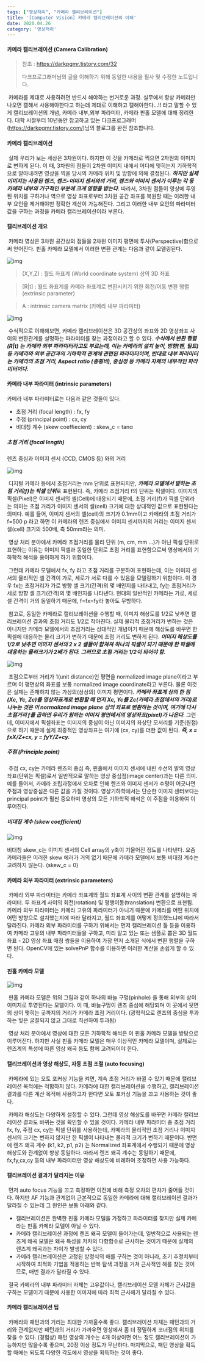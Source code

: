 ```yaml
---
tags: ["영상처리", "카메라 캘리브레이션"]
title: '[Computer Vision] 카메라 캘리브레이션의 이해'
date: 2020.04.26
category: '영상처리'
---
```


#### 카메라 캘리브레이션 (Camera Calibration)

> 참조 : https://darkpgmr.tistory.com/32
>
> 다크프로그래머님의 글을 이해하기 위해 동일한 내용을 필사 및 수정한 노트입니다. 

​	카메라를 제대로 사용하려면 반드시 해야하는 번거로운 과정. 실무에서 항상 카메라만 나오면 캘해서 사용해야한다고 하는데 제대로 이해하고 캘해야한다...!! 라고 말할 수 있게 캘리브레이션의 개념, 카메라 내부,외부 파라미터, 카메라 핀홀 모델에 대해 정리한다. 대학 시절부터 10년동안 참고하고 있는 다크프로그래머(https://darkpgmr.tistory.com/)님의 블로그를 완전 참조합니다. 



#### 카메라 캘리브레이션

​	실제 우리가 보는 세상은 3차원이다. 하지만 이 것을 카메라로 찍으면 2차원의 이미지로 변하게 된다. 이 때, 3차원의 점들이 2차원 이미지 내에서 어디에 맺히는지 기하학적으로 알아내려면 영상을 찍을 당시의 카메라 위치 및 방향에 의해 결정된다. ***하지만 실제 이미지는 사용된 렌즈, 렌즈-이미지 센서와의 거리, 렌즈와 이미지 센서가 이루는 각 등 카메라 내부의 기구적인 부분에 크게 영향을 받는다.*** 따라서, 3차원 점들이 영상에 투영된 위치를 구하거나 역으로 영상 좌표로부터 3차원 공간 좌표를 복원할 때는 이러한 내부 요인을 제거해야만 정확한 계산이 가능해진다. 그리고 이러한 내부 요인의 파라미터 값을 구하는 과정을 카메라 캘리브레이션이라 부른다.



#### 캘리브레이션 개요

​	카메라 영상은 3차원 공간상의 점들을 2차원 이미지 평면에 투사(Perspective)함으로써 얻어진다. 핀홀 카메라 모델에서 이러한 변환 관계는 다음과 같이 모델링된다.

![img](https://t1.daumcdn.net/cfile/tistory/24758441510E994028)

> (X,Y,Z) : 월드 좌표계 (World  coordinate system) 상의 3D 좌표

> [R&#124;t] : 월드 좌표계를 카메라 좌표계로 변환시키기 위한 회전/이동 변환 행렬 (extrinsic parameter)

> A : intrinsic camera matrix (카메라 내부 파라미터)

![img](https://t1.daumcdn.net/cfile/tistory/995410365E9F957133)

​	수식적으로 이해해보면, 카메라 캘리브레이션은 3D 공간상의 좌표와 2D 영상좌표 사이의 변환관계를 설명하는 파라미터를 찾는 과정이라고 할 수 있다. ***수식에서 변환 행렬 (R|t) 는 카메라 외부 파라미터라고도 부르는데, 이는 카메라의 설치 높이, 방향(팬, 틸트) 등 카메라와 외부 공간과의 기하학적 관계에 관련된 파라미터이며, 반대로 내부 파라미터는 카메라의 초점 거리, Aspect ratio (종횡비), 중심정 등 카메라 자체의 내부적인 파라미터이다.***



#### 카메라 내부 파라미터 (intrinsic parameters)

카메라 내부 파라미터로는 다음과 같은 것들이 있다.

- 초점 거리 (focal length) : fx, fy
- 주점 (principal point) : cx, cy
- 비대칭 계수 (skew coeffiecient) : skew_c = tanα



##### 초첨 거리 (focal length)

렌즈 중심과 이미지 센서 (CCD, CMOS 등) 와의 거리

![img](https://t1.daumcdn.net/cfile/tistory/22504A475344768E06)

​	디지털 카메라 등에서 초점거리는 mm 단위로 표현되지만, ***카메라 모델에서 말하는 초점 거리(f)는 픽셀 단위***로 표현된다. 즉, 카메라 초점거리 f의 단위는 픽셀이다. 이미지의 픽셀(Pixel)은 이미지 센서의 셀(Cell)에 대응되기 때문에, 초점 거리(f)가 픽셀 단위라는 의미는 초점 거리가 이미지 센서의 셀(cell) 크기에 대한 상대적인 값으로 표현된다는 의미다. 예를 들어, 이미지 센서의 셀(cell)의 크기가 0.1mm이고 카메라의 초점 거리가 f=500 p 라고 하면 이 카메라의 렌즈 중심에서 이미지 센서까지의 거리는 이미지 센서 셀(cell) 크기의 500배, 측 50mm라는 의미.

​	영상 처리 분야에서 카메라 초점거리를 물리 단위 (m, cm, mm ...)가 아닌 픽셀 단위로 표현하는 이유는 이미지 픽셀과 동일한 단위로 초점 거리를 표현함으로써 영상에서의 기하학적 해석을 용이하게 하기 위함이다.

​	그런데 카메라 모델에서 fx, fy 라고 초점 거리를 구분하여 표현하는데, 이는 이미지 센서의 물리적인 셀 간격이 가로, 세로가 서로 다를 수 있음을 모델링하기 위함이다. 이 경우 fx는 초점거리가 가로 방향 셀 크기(간격)의 몇 배인지를 나타내고, fy는 초점거리가 세로 방향 셀 크기(간격)의 몇 배인지를 나타낸다. 현대의 일반적인 카메라는 가로, 세로 셀 간격이 거의 동일하기 때문에, f=fx=fy라 놓아도 무방하다.

​	참고로, 동일한 카메라로 캘리브레이션을 수행할 때, 이미지 해상도를  1/2로  낮추면 캘리브레이션 결과의 초점 거리도 1/2로 작아진다. 실제 물리적 초점거리가 변하는 것은 아니지만 카메라 모델에서의 초점거리는 상대적인 개념이기 때문에 해상도를 바꾸면 한 픽셀에 대응하는 물리 크기가 변하기 때문에 초점 거리도 변하게 된다. ***이미지 해상도를 1/2로 낮추면 이미지 센서의 2 x 2 셀들이 합쳐져 하나의 픽셀이 되기 때문에 한 픽셀에 대응하는 물리크기가 2배가 된다. 그러므로 초점 거리는 1/2이 되어야 함.***

![img](https://t1.daumcdn.net/cfile/tistory/99B8E53E5E9F95992F)

​	초점으로부터 거리가 1(unit distance)인 평면을 normalized image plane이라고 부르며 이 평면상의 좌표를 보통 normalized image coordinate라고 부른다. 물론 이것은 실제는 존재하지 않는 가상의(상상의) 이미지 평면이다. ***카메라 좌표계 상의 한 점 (Xc, Yc, Zc)를 영상좌표계로 변환할 때 먼저 Xc, Yc를 Zc(카메라 초점에서의 거리)로 나누는 것은 이 normalized image plane 상의 좌표로 변환하는 것이며, 여기에 다시 초점거리 f를 곱하면 우리가 원하는 이미지 평면에서의 영상좌표(pixel)가 나온다***. 그런데, 이미지에서 픽셀좌표는 이미지의 중심이 아닌 이미지의 좌상단 모서리를 기준(원점)으로 하기 때문에 실제 최종적인 영상좌표는 여기에 (cx, cy)를 더한 값이 된다. ***즉, x = fxX/Z+cx, y = fyY/Z+cy.*** 



##### 주점 (Principle point)

​	주점 cx, cy는 카메라 렌즈의 중심 즉, 핀홀에서 이미지 센서에 내린 수선의 발의 영상좌표(단위는 픽셀)로서 일반적으로 말하는 영상 중심점(image center)과는 다른 의미. 예를 들어서, 카메라 조립과정에서 오차로 인해 렌즈와 이미지 센서가 수평이 어긋나면 주점과 영상중심은 다른 값을 가질 것이다. 영상기하학에서는 단순한 이미지 센터보다는 principal point가 훨씬 중요하며  영상의 모든 기하학적 해석은 이 주점을 이용하여 이루어진다.



##### 비대칭 계수 (skew coefficient)

![img](https://t1.daumcdn.net/cfile/tistory/192F8344510E9B3A33)

비대칭 skew_c는 이미지 센서의 Cell array의 y축이 기울어진 정도를 나타낸다. 요즘 카메라들은 이러한 skew 에러가 거의 없기 때문에 카메라 모델에서 보통 비대칭 계수는 고려하지 않는다. (skew_c = 0)



#### 카메라 외부 파라미터 (extrinsic parameters)

​	카메라 외부 파라미터는 카메라 좌표계와 월드 좌표계 사이의 변환 관계를 설명하는 파라미터. 두 좌표계 사이의 회전(rotation) 및 평행이동(translation) 변환으로 표현됨. 카메라 외부 파라미터는 카메라 고유의 파라미터가 아니기 때문에 카메라를 어떤 위치에 어떤 방향으로 설치했는지에 따라 달라지고, 월드 좌표계를 어떻게 정의했느냐에 따라서 달라진다. 카메라 외부 파라미터를 구하기 위해서는 먼저 캘리브레이션 툴 등을 이용하여 카메라 고유의 내부 파라미터들을 구하고, 미리 알고 있는 또는 샘플로 뽑은 3D 월드 좌표 - 2D 영상 좌표 매칭 쌍들을 이용하여 가장 먼저 소개된 식에서 변환 행렬을 구하면 된다. OpenCV에 있는 solvePnP 함수를 이용하면 이러한 계산을 손쉽게 할 수 있다.



#### 핀홀 카메라 모델

![img](https://t1.daumcdn.net/cfile/tistory/171E9C45510E9C1F31)

​	핀홀 카메라 모델은 위의 그림과 같이 하나의 바늘 구멍(pinhole) 을 통해 외부의 상이 이미지로 투영된다는 모델이다. 이 때, 바늘구멍이 렌즈 중심에 해당되며 이 곳에서 뒷면의 상이 맺히는 곳까지의 거리가 카메라 초점 거리이다. (광학적으로 렌즈의 중심을 투과하는 빛은 굴절되지 않고 그대로 직선하여 투과됨)

​	영상 처리 분야에서 영상에 대한 모든 기하학적 해석은 이 핀홀 카메라 모델을 방탕으로 이루어진다. 하지만 사실 핀홀 카메라 모델은 매우 이상적인 카메라 모델이며, 실제로는 렌즈계의 특성에 따른 영상 왜곡 등도 함께 고려되어야 한다.



#### 캘리브레이션과 영상 해상도, 자동 초점 조절 (auto focusing)

​	카메라에 있는 오토 포커싱 기능을 켜면, 계속 초점 거리가 바뀔 수 있기 때문에 캘리브레이션 목적에는 적합하지 않다. 카메라에 대한 캘리브레이션을 수행하고, 캘리브레이션 결과를 다른 계산 목적에 사용하고자 한다면 오토 포커싱 기능을 끄고 사용하는 것이 좋다.

​	카메라 해상도는 다양하게 설정할 수 있다. 그런데 영상 해상도를 바꾸면 카메라 캘리브레이션 결과도 바뀌는 것을 확인할 수 있을 것이다. 카메라 내부 파라미터 중 초점 거리 fx, fy, 주점 cx, cy는 픽셀 단위를 사용하는데, 카메라의 물리적인 초점 거리나 이미지 센서의 크기는 변하지 않지만 한 픽셀이 나타내는 물리적 크기가 변하기 때문이다. 반면에 렌즈 왜곡 계수 (k1, k2, p1, p2) 는 Normalized 좌표계에서 수행되기 때문에 영상 해상도와 관계없이 항상 동일하다. 따라서 렌즈 왜곡 계수는 동일하기 때문에, fx,fy,cx,cy 등의 내부 파라미터만 영상 해상도에 비례하여 조정하면 사용 가능하다.



#### 캘리브레이션 결과가 달라지는 이유

​	먼저 auto focus 기능을 끄고 측정하면 이전에 비해 측정 오차의 편차가 줄어들 것이다. 하지만 AF 기능과 관계없이 근본적으로 동일한 카메라에 대해 캘리브레이션 결과가 달라질 수 있는데 그 원인은 보통 아래와 같다.

- 캘리브레이션은 완벽한 핀홀 카메라 모델을 가정하고 파라미터를 찾지만 실제 카메라는 핀홀 카메라 모델이 아닐 수 있다.
- 카메라 캘리브레이션 과정에 렌즈 왜곡 모델이 들어가는데, 일반적으로 사용되는 렌즈계 왜곡 모델은 왜곡 특성을 저차의 다항함수로 근사하는 것이기 때문에 실제의 렌즈계 왜곡과는 차이가 발생할 수 있다.
- 카메라 캘리브레이션은 고정된 방정식의 해를 구하는 것이 아니라, 초기 추정치부터 시작하여 최적화 기법을 적용하는 반복 탐색 과정을 거쳐 근사적인 해를 찾는 것이므로, 매번 결과가 달라질 수 있다.

​	결국 카메라의 내부 파라미터 자체는 고유값이나, 캘리브레이션 모델 자체가 근사값을 구하는 모델이기 때문에 사용한 이미지에 따라 최적 근사해가 달라질 수 있다.



#### 카메라 캘리브레이션 팁

​	카메라와 패턴과의 거리는 최대한 가까울수록 좋다. 캘리브레이션 자체는 패턴과의 거리와 관계없지만 패턴과의 거리가 가까우면 영상에서 좀 더 정밀하게 코너점의 위치를 찾을 수 있다. (경험상) 패턴 영상의 개수는 4개 이상이면 어느 정도 캘리브레이션이 가능하지만 많을수록 좋으며, 20장 이상 정도가 무난하다. 마지막으로, 패턴 영상을 획득할 때에는 되도록 다양한 각도에서 영상을 획득하는 것이 좋다.
